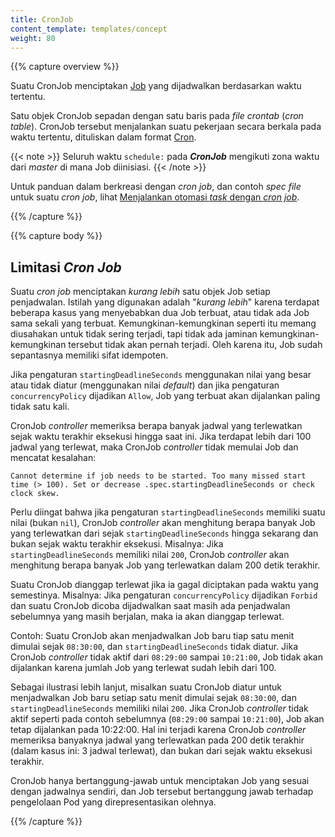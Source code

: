 ```yaml
---
title: CronJob
content_template: templates/concept
weight: 80
---
```


{{% capture overview %}}

Suatu CronJob menciptakan [Job](/docs/concepts/workloads/controllers/jobs-run-to-completion/) yang dijadwalkan berdasarkan waktu tertentu.

Satu objek CronJob sepadan dengan satu baris pada _file_ _crontab_ (_cron table_). CronJob tersebut menjalankan suatu pekerjaan secara berkala
pada waktu tertentu, dituliskan dalam format [Cron](https://en.wikipedia.org/wiki/Cron).

{{< note >}}
Seluruh waktu `schedule:` pada _**CronJob**_ mengikuti zona waktu dari _master_ di mana Job diinisiasi.
{{< /note >}}

Untuk panduan dalam berkreasi dengan _cron job_, dan contoh _spec file_ untuk suatu _cron job_, lihat [Menjalankan otomasi _task_ dengan _cron job_](/docs/tasks/job/automated-tasks-with-cron-jobs).

{{% /capture %}}


{{% capture body %}}

## Limitasi _Cron Job_

Suatu _cron job_ menciptakan _kurang lebih_ satu objek Job setiap penjadwalan. Istilah yang digunakan adalah "_kurang lebih_" karena
terdapat beberapa kasus yang menyebabkan dua Job terbuat, atau tidak ada Job sama sekali yang terbuat. Kemungkinan-kemungkinan
seperti itu memang diusahakan untuk tidak sering terjadi, tapi tidak ada jaminan kemungkinan-kemungkinan tersebut tidak akan pernah terjadi.
Oleh karena itu, Job sudah sepantasnya memiliki sifat idempoten.

Jika pengaturan `startingDeadlineSeconds` menggunakan nilai yang besar atau tidak diatur (menggunakan nilai _default_)
dan jika pengaturan `concurrencyPolicy` dijadikan `Allow`, Job yang terbuat akan dijalankan paling tidak satu kali.

CronJob _controller_ memeriksa berapa banyak jadwal yang terlewatkan sejak waktu terakhir eksekusi hingga saat ini. Jika terdapat lebih dari 100 jadwal yang terlewat, maka CronJob _controller_ tidak memulai Job dan mencatat kesalahan:

````
Cannot determine if job needs to be started. Too many missed start time (> 100). Set or decrease .spec.startingDeadlineSeconds or check clock skew.
````

Perlu diingat bahwa jika pengaturan `startingDeadlineSeconds` memiliki suatu nilai (bukan `nil`), CronJob _controller_ akan menghitung berapa banyak Job yang terlewatkan dari sejak `startingDeadlineSeconds` hingga sekarang dan bukan sejak waktu terakhir eksekusi. Misalnya: Jika `startingDeadlineSeconds` memiliki nilai `200`, CronJob _controller_ akan menghitung berapa banyak Job yang terlewatkan dalam 200 detik terakhir.

Suatu CronJob dianggap terlewat jika ia gagal diciptakan pada waktu yang semestinya. Misalnya: Jika pengaturan `concurrencyPolicy` dijadikan `Forbid`
dan suatu CronJob dicoba dijadwalkan saat masih ada penjadwalan sebelumnya yang masih berjalan, maka ia akan dianggap terlewat.

Contoh: Suatu CronJob akan menjadwalkan Job baru tiap satu menit dimulai sejak `08:30:00`, dan `startingDeadlineSeconds` tidak diatur.
Jika CronJob _controller_ tidak aktif dari `08:29:00` sampai `10:21:00`, Job tidak akan dijalankan karena jumlah Job yang terlewat
sudah lebih dari 100.

Sebagai ilustrasi lebih lanjut, misalkan suatu CronJob diatur untuk menjadwalkan Job baru setiap satu menit dimulai sejak `08:30:00`,
dan `startingDeadlineSeconds` memiliki nilai `200`. Jika CronJob _controller_ tidak aktif seperti pada contoh sebelumnya (`08:29:00` sampai `10:21:00`),
Job akan tetap dijalankan pada 10:22:00. Hal ini terjadi karena CronJob _controller_ memeriksa banyaknya jadwal yang terlewatkan pada 200 detik terakhir
(dalam kasus ini: 3 jadwal terlewat), dan bukan dari sejak waktu eksekusi terakhir.

CronJob hanya bertanggung-jawab untuk menciptakan Job yang sesuai dengan jadwalnya sendiri,
dan Job tersebut bertanggung jawab terhadap pengelolaan Pod yang direpresentasikan olehnya.

{{% /capture %}}